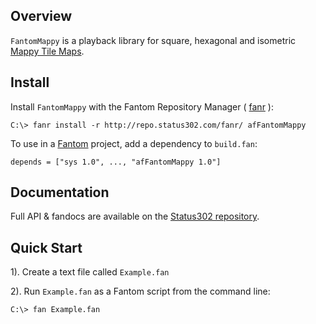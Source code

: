## Overview 

`FantomMappy` is a playback library for square, hexagonal and isometric [Mappy Tile Maps](http://tilemap.co.uk/mappy.php).

## Install 

Install `FantomMappy` with the Fantom Repository Manager ( [fanr](http://fantom.org/doc/docFanr/Tool.html#install) ):

    C:\> fanr install -r http://repo.status302.com/fanr/ afFantomMappy

To use in a [Fantom](http://fantom.org/) project, add a dependency to `build.fan`:

    depends = ["sys 1.0", ..., "afFantomMappy 1.0"]

## Documentation 

Full API & fandocs are available on the [Status302 repository](http://repo.status302.com/doc/afFantomMappy/).

## Quick Start 

1). Create a text file called `Example.fan`

    

2). Run `Example.fan` as a Fantom script from the command line:

```
C:\> fan Example.fan

```

